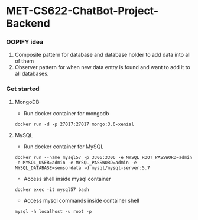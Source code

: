 # MET-CS622-ChatBot-Project-Backend


### OOPIFY idea

1. Composite pattern for database and database holder to add data into all of them
1. Observer pattern for when new data entry is found and want to add it to all databases.


### Get started

1. MongoDB
    - Run docker container for mongodb
    ```shell script
    docker run -d -p 27017:27017 mongo:3.6-xenial
    ```

1. MySQL
    - Run docker container for MySQL
    ```shell script
    docker run --name mysql57 -p 3306:3306 -e MYSQL_ROOT_PASSWORD=admin -e MYSQL_USER=admin -e MYSQL_PASSWORD=admin -e MYSQL_DATABASE=sensordata -d mysql/mysql-server:5.7
    ```
   - Access shell inside mysql container
    ```shell script
    docker exec -it mysql57 bash
    ```
   - Access mysql commands inside container shell
    ```shell script
    mysql -h localhost -u root -p
    ```